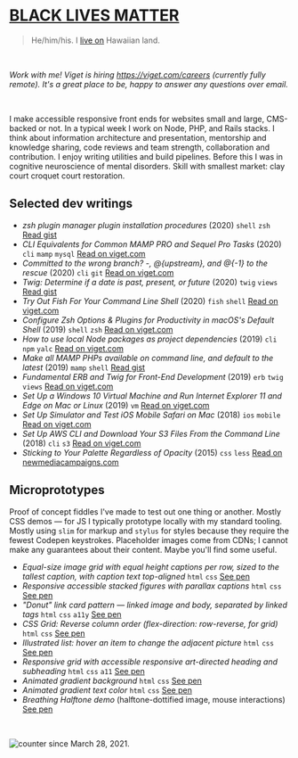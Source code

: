 # [BLACK LIVES MATTER](https://blacklivesmatter.com/)

> He/him/his. I [live on](https://native-land.ca/) Hawaiian land.

&nbsp;

_Work with me! Viget is hiring <https://viget.com/careers> (currently fully remote). It's a great place to be, happy to answer any questions over email._

&nbsp;

I make accessible responsive front ends for websites small and large, CMS-backed or not. In a typical week I work on Node, PHP, and Rails stacks. I think about information architecture and presentation, mentorship and knowledge sharing, code reviews and team strength, collaboration and contribution. I enjoy writing utilities and build pipelines. Before this I was in cognitive neuroscience of mental disorders. Skill with smallest market: clay court croquet court restoration.

## Selected dev writings

- _zsh plugin manager plugin installation procedures_ (2020) `shell` `zsh` [Read gist](https://gist.github.com/olets/06009589d7887617e061481e22cf5a4a#zsh-plugin-manager-plugin-installation-procedures)
- _CLI Equivalents for Common MAMP PRO and Sequel Pro Tasks_ (2020) `cli` `mamp` `mysql` [Read on viget.com](https://www.viget.com/articles/cli-equivalents-for-common-mamp-pro-and-sequel-pro-tasks/)
- _Committed to the wrong branch? -, @{upstream}, and @{-1} to the rescue_ (2020) `cli` `git` [Read on viget.com](https://www.viget.com/articles/committed-to-the-wrong-branch-upstream-and-to-the-rescue/)
- _Twig: Determine if a date is past, present, or future_ (2020) `twig` `views` [Read gist](https://gist.github.com/olets/1004293ede5b4e7b9af05fb1e76d9d6d)
- _Try Out Fish For Your Command Line Shell_ (2020) `fish` `shell` [Read on viget.com](https://www.viget.com/articles/try-out-fish-for-your-command-line-shell/)
- _Configure Zsh Options & Plugins for Productivity in macOS's Default Shell_ (2019) `shell` `zsh` [Read on viget.com](https://www.viget.com/articles/zsh-config-productivity-plugins-for-mac-oss-default-shell/)
- _How to use local Node packages as project dependencies_ (2019) `cli` `npm` `yalc` [Read on viget.com](https://www.viget.com/articles/how-to-use-local-unpublished-node-packages-as-project-dependencies/)
- _Make all MAMP PHPs available on command line, and default to the latest_ (2019) `mamp` `shell` [Read gist](https://gist.github.com/olets/79dfd103c72e7a4038c86b70f2035491)
- _Fundamental ERB and Twig for Front-End Development_ (2019) `erb` `twig` `views` [Read on viget.com](https://www.viget.com/articles/fundamental-erb-and-twig-for-front-end-development/)
- _Set Up a Windows 10 Virtual Machine and Run Internet Explorer 11 and Edge on Mac or Linux_ (2019) `vm` [Read on viget.com](https://www.viget.com/articles/set-up-a-windows-10-virtual-machine-and-browser-test-ie-11-and-edge-on-mac/)
- _Set Up Simulator and Test iOS Mobile Safari on Mac_ (2018) `ios` `mobile` [Read on viget.com](https://www.viget.com/articles/set-up-simulator-and-test-ios-mobile-safari-on-mac/)
- _Set Up AWS CLI and Download Your S3 Files From the Command Line_ (2018) `cli` `s3` [Read on viget.com](https://www.viget.com/articles/set-up-aws-cli-and-download-your-s3-files-from-the-command-line/)
- _Sticking to Your Palette Regardless of Opacity_ (2015) `css` `less` [Read on newmediacampaigns.com](https://www.newmediacampaigns.com/blog/sticking-to-your-palette-regardless-of-opacity)


## Microprototypes

Proof of concept fiddles I've made to test out one thing or another. Mostly CSS demos — for JS I typically prototype locally with my standard tooling. Mostly using `slim` for markup and `stylus` for styles because they require the fewest Codepen keystrokes. Placeholder images come from CDNs; I cannot make any guarantees about their content. Maybe you'll find some useful.

- _Equal-size image grid with equal height captions per row, sized to the tallest caption, with caption text top-aligned_ `html` `css` [See pen](https://codepen.io/henry/pen/JjRYBBO)
- _Responsive accessible stacked figures with parallax captions_ `html` `css` [See pen](https://codepen.io/henry/pen/dyMzLOB)
- _"Donut" link card pattern — linked image and body, separated by linked tags_ `html` `css` `a11y` [See pen](https://codepen.io/henry/pen/pogdmyy)
- _CSS Grid: Reverse column order (flex-direction: row-reverse, for grid)_ `html` `css` [See pen](https://codepen.io/henry/pen/poJVZer)
- _Illustrated list: hover an item to change the adjacent picture_ `html` `css` [See pen](https://codepen.io/henry/pen/RwPLYMX)
- _Responsive grid with accessible responsive art-directed heading and subheading_ `html` `css` `a11` [See pen](https://codepen.io/henry/pen/mddmLMX)
- _Animated gradient background_ `html` `css` [See pen](https://codepen.io/henry/pen/BaaWePK)
- _Animated gradient text color_ `html` `css` [See pen](https://codepen.io/henry/pen/MWWpzvz)
- _Breathing Halftone demo_ (halftone-dottified image, mouse interactions) [See pen](https://codepen.io/henry/pen/pVdqNE)

&nbsp;

![counter](https://engy8iwytecpb4r.m.pipedream.net) since March 28, 2021.
